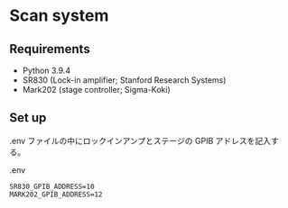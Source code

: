 # Scan system

## Requirements

- Python 3.9.4
- SR830 (Lock-in amplifier; Stanford Research Systems)
- Mark202 (stage controller; Sigma-Koki)

## Set up

.env ファイルの中にロックインアンプとステージの GPIB アドレスを記入する。

.env

```
SR830_GPIB_ADDRESS=10
MARK202_GPIB_ADDRESS=12
```

